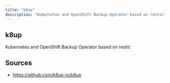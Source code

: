 ```yaml
---
title: "k8up"
description: "Kubernetes and OpenShift Backup Operator based on restic"
---
```


## k8up

Kubernetes and OpenShift Backup Operator based on restic

## Sources

- https://github.com/k8up-io/k8up

